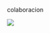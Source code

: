 colaboracion

<a>
  <img src="https://github.com/Gandalfran/colaboracion/blob/master/doc/architecture.png" align="center">
</a>
